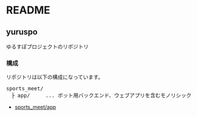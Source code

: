 # README

## yuruspo

ゆるすぽプロジェクトのリポジトリ

### 構成

リポジトリは以下の構成になっています。

<pre>
sports_meet/
　├ app/     ... ボット用バックエンド、ウェブアプリを含むモノリシックなRailsプロジェクト
</pre>

* [sports_meet/app](https://github.com/iritec/sports_meet/tree/master/app)
